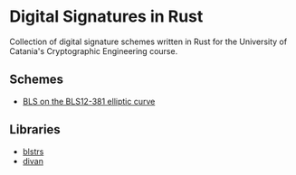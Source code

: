 # Digital Signatures in Rust
Collection of digital signature schemes written in Rust for the University of Catania's Cryptographic Engineering course.

## Schemes
- [BLS on the BLS12-381 elliptic curve](./src/bls/)

## Libraries
- [blstrs](https://github.com/filecoin-project/blstrs)
- [divan](https://github.com/nvzqz/divan)
